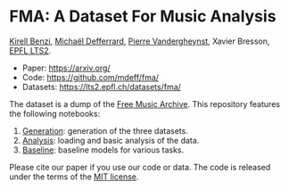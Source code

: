 # FMA: A Dataset For Music Analysis

[Kirell Benzi](http://kirellbenzi.com/), [Michaël Defferrard](http://deff.ch),
[Pierre Vandergheynst](https://people.epfl.ch/pierre.vandergheynst), Xavier
Bresson, [EPFL LTS2](http://lts2.epfl.ch).

* Paper: <https://arxiv.org/>
* Code: <https://github.com/mdeff/fma/>
* Datasets: <https://lts2.epfl.ch/datasets/fma/>

The dataset is a dump of the [Free Music Archive](http://freemusicarchive.org/).
This repository features the following notebooks:

1. [Generation](fma_generation.ipynb): generation of the three datasets.
2. [Analysis](fma_analysis.ipynb): loading and basic analysis of the data.
3. [Baseline](fma_baseline.ipynb): baseline models for various tasks.

Please cite our paper if you use our code or data.
The code is released under the terms of the [MIT license](LICENSE.txt).
